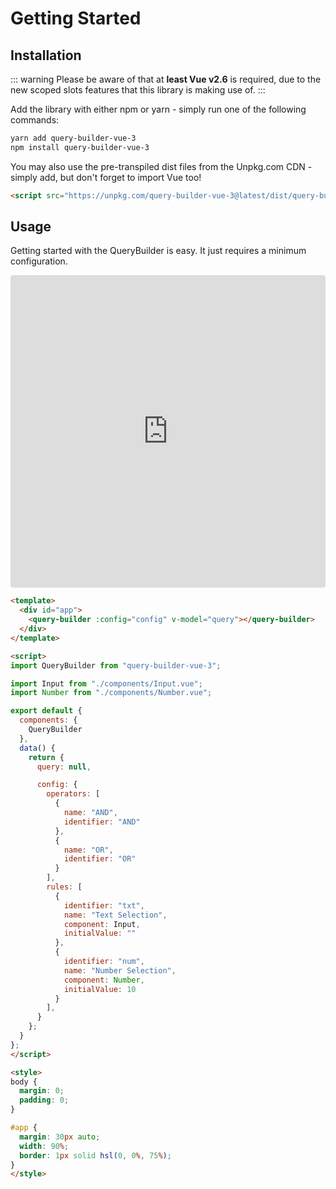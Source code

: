 # Getting Started


## Installation

::: warning
Please be aware of that at **least Vue v2.6** is required, due to the new scoped slots features that
this library is making use of.
:::


Add the library with either npm or yarn - simply run one of the following commands:


```bash
yarn add query-builder-vue-3
npm install query-builder-vue-3
```

You may also use the pre-transpiled dist files from the Unpkg.com CDN - simply add, but don't forget
to import Vue too!


```html
<script src="https://unpkg.com/query-builder-vue-3@latest/dist/query-builder-vue-3.umd.min.js"></script>
```


## Usage

Getting started with the QueryBuilder is easy.
It just requires a minimum configuration.

<iframe
  src="https://codesandbox.io/embed/minimum-configuration-bcdit?fontsize=14&hidenavigation=1&module=%2Fsrc%2FApp.vue&theme=dark"
  style="width:100%; height:500px; border:0; border-radius: 4px; overflow:hidden;"
  title="Minimum Configuration"
  allow="geolocation; microphone; camera; midi; vr; accelerometer; gyroscope; payment; ambient-light-sensor; encrypted-media; usb"
  sandbox="allow-modals allow-forms allow-popups allow-scripts allow-same-origin"
></iframe>


```html
<template>
  <div id="app">
    <query-builder :config="config" v-model="query"></query-builder>
  </div>
</template>

<script>
import QueryBuilder from "query-builder-vue-3";

import Input from "./components/Input.vue";
import Number from "./components/Number.vue";

export default {
  components: {
    QueryBuilder
  },
  data() {
    return {
      query: null,

      config: {
        operators: [
          {
            name: "AND",
            identifier: "AND"
          },
          {
            name: "OR",
            identifier: "OR"
          }
        ],
        rules: [
          {
            identifier: "txt",
            name: "Text Selection",
            component: Input,
            initialValue: ""
          },
          {
            identifier: "num",
            name: "Number Selection",
            component: Number,
            initialValue: 10
          }
        ],
      }
    };
  }
};
</script>

<style>
body {
  margin: 0;
  padding: 0;
}

#app {
  margin: 30px auto;
  width: 90%;
  border: 1px solid hsl(0, 0%, 75%);
}
</style>
```
